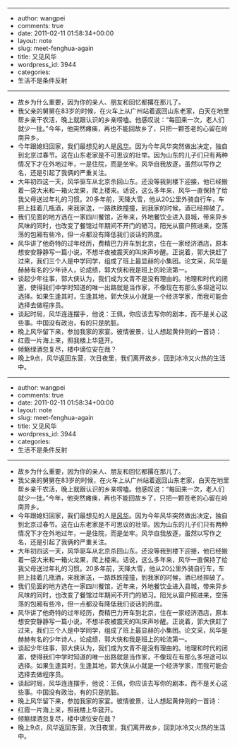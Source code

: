 - --
- author: wangpei
- comments: true
- date: 2011-02-11 01:58:34+00:00
- layout: note
- slug: meet-fenghua-again
- title: 又见风华
- wordpress_id: 3944
- categories:
- 生活不是条件反射
- --
- 故乡为什么重要，因为你的亲人、朋友和回忆都撂在那儿了。
- 我父亲的舅舅在83岁的时候，在火车上从广州站着返回山东老家，白天在地里帮乡亲干农活，晚上就跟认识的乡亲唠嗑。他感叹说：“每回来一次，老人们就少一批。”今年，他突然瘫痪，再也不能回故乡了，只把一颗苍老的心留在岭南异乡。
- 今年跟媳妇回家，我们最想见的人是[风华](http://fenghua.blog.paowang.net)。因为今年风华突然做出决定，独自到北京过春节。这在山东老家是不可思议的壮举。因为山东的儿子们只有两种情况下才在外地过年，一是住院，而是坐牢。风华自我放逐，虽然以写作之名，还是引起了我俩的严重关注。
- 大年初四这一天，风华驱车从北京杀回山东。还没等我到楼下迎接，他已经搬着一袋大米和一箱火龙果，爬上楼来。话说，这么多年来，风华一直保持了给我父母送过年礼的习惯。20多年前，天降大雪，他从20公里外骑自行车，车把上挂着几瓶酒，来我家送，一路跌跌撞撞，到我家的时候，酒已经摔破了。
- 我们见面的地方选在一家四川餐馆，近年来，外地餐饮业进入县城，带来异乡风味的同时，也改变了餐馆过年期间不开门的陋习。阳光从窗户照进来，空荡荡的包厢有些冷，但一点都没有降低我们谈话的热度。
- 风华讲了他奇特的过年经历，费精巴力开车到北京，住在一家经济酒店，原本想安安静静写一篇小说，不想半夜被震天的叫床声吵醒。正说着，郭大侠赶了过来，我们三个人是中学同学，组成了班上最显赫的小集团。论文采，风华是赫赫有名的少年诗人，论成绩，郭大侠和我是班上的轮流第一。
- 谈起少年往事，郭大侠认为，我们成为文青不是没有理由的。地理和时代的闭塞，使得我们中学时知道的唯一出路就是当作家，不像现在有那么多坦途可以选择。如果生逢其时，生逢其地，郭大侠从小就是一个经济学家，而我可能会选择去做程序员。
- 谈起时局，风华连连摆手，他说：王佩，你应该去写你的剧本，而不是关心这些事。中国没有政治，有的只是肮脏。
- 晚上风华留下来，参加我家的家宴。彼情彼景，让人想起黄仲则的一首诗：
- 红霞一片海上来，照我楼上华筵开。
- 倾觞绿酒忽复尽，楼中谪位安在哉？
- 晚上9点，风华返回东营，次日夜里，我们离开故乡，回到冰冷又火热的生活中。
- --
- author: wangpei
- comments: true
- date: 2011-02-11 01:58:34+00:00
- layout: note
- slug: meet-fenghua-again
- title: 又见风华
- wordpress_id: 3944
- categories:
- 生活不是条件反射
- --
- 故乡为什么重要，因为你的亲人、朋友和回忆都撂在那儿了。
- 我父亲的舅舅在83岁的时候，在火车上从广州站着返回山东老家，白天在地里帮乡亲干农活，晚上就跟认识的乡亲唠嗑。他感叹说：“每回来一次，老人们就少一批。”今年，他突然瘫痪，再也不能回故乡了，只把一颗苍老的心留在岭南异乡。
- 今年跟媳妇回家，我们最想见的人是[风华](http://fenghua.blog.paowang.net)。因为今年风华突然做出决定，独自到北京过春节。这在山东老家是不可思议的壮举。因为山东的儿子们只有两种情况下才在外地过年，一是住院，而是坐牢。风华自我放逐，虽然以写作之名，还是引起了我俩的严重关注。
- 大年初四这一天，风华驱车从北京杀回山东。还没等我到楼下迎接，他已经搬着一袋大米和一箱火龙果，爬上楼来。话说，这么多年来，风华一直保持了给我父母送过年礼的习惯。20多年前，天降大雪，他从20公里外骑自行车，车把上挂着几瓶酒，来我家送，一路跌跌撞撞，到我家的时候，酒已经摔破了。
- 我们见面的地方选在一家四川餐馆，近年来，外地餐饮业进入县城，带来异乡风味的同时，也改变了餐馆过年期间不开门的陋习。阳光从窗户照进来，空荡荡的包厢有些冷，但一点都没有降低我们谈话的热度。
- 风华讲了他奇特的过年经历，费精巴力开车到北京，住在一家经济酒店，原本想安安静静写一篇小说，不想半夜被震天的叫床声吵醒。正说着，郭大侠赶了过来，我们三个人是中学同学，组成了班上最显赫的小集团。论文采，风华是赫赫有名的少年诗人，论成绩，郭大侠和我是班上的轮流第一。
- 谈起少年往事，郭大侠认为，我们成为文青不是没有理由的。地理和时代的闭塞，使得我们中学时知道的唯一出路就是当作家，不像现在有那么多坦途可以选择。如果生逢其时，生逢其地，郭大侠从小就是一个经济学家，而我可能会选择去做程序员。
- 谈起时局，风华连连摆手，他说：王佩，你应该去写你的剧本，而不是关心这些事。中国没有政治，有的只是肮脏。
- 晚上风华留下来，参加我家的家宴。彼情彼景，让人想起黄仲则的一首诗：
- 红霞一片海上来，照我楼上华筵开。
- 倾觞绿酒忽复尽，楼中谪位安在哉？
- 晚上9点，风华返回东营，次日夜里，我们离开故乡，回到冰冷又火热的生活中。

